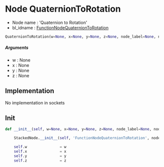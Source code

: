 # Node QuaternionToRotation

- Node name : 'Quaternion to Rotation'
- bl_idname : [FunctionNodeQuaternionToRotation](https://docs.blender.org/api/current/bpy.types.FunctionNodeQuaternionToRotation.html)


``` python
QuaternionToRotation(w=None, x=None, y=None, z=None, node_label=None, node_color=None)
```
##### Arguments

- w : None
- x : None
- y : None
- z : None

## Implementation

No implementation in sockets

## Init

``` python
def __init__(self, w=None, x=None, y=None, z=None, node_label=None, node_color=None):

    StackedNode.__init__(self, 'FunctionNodeQuaternionToRotation', node_label=node_label, node_color=node_color)

    self.w               = w
    self.x               = x
    self.y               = y
    self.z               = z
```
